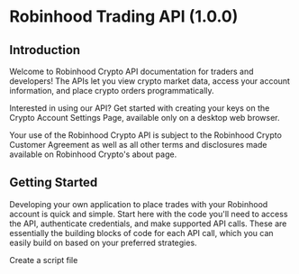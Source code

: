 # Robinhood Trading API (1.0.0)

## Introduction
Welcome to Robinhood Crypto API documentation for traders and developers! The APIs let you view crypto market data, access your account information, and place crypto orders programmatically.

Interested in using our API? Get started with creating your keys on the Crypto Account Settings Page, available only on a desktop web browser.

Your use of the Robinhood Crypto API is subject to the Robinhood Crypto Customer Agreement as well as all other terms and disclosures made available on Robinhood Crypto's about page.

## Getting Started
Developing your own application to place trades with your Robinhood account is quick and simple. Start here with the code you'll need to access the API, authenticate credentials, and make supported API calls. These are essentially the building blocks of code for each API call, which you can easily build on based on your preferred strategies.

Create a script file
